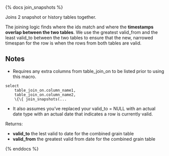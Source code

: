 {% docs join_snapshots %}

Joins 2 snapshot or history tables together. 


The joining logic finds where the ids match and where the **timestamps overlap between the two tables**. We use the greatest valid_from and the least valid_to between the two tables to ensure that the new, narrowed timespan for the row is when the rows from both tables are valid. 

## Notes

- Requires any extra columns from table_join_on to be listed prior to using this macro.

```jinja
select
    table_join_on.column_name1,
    table_join_on.column_name2,
    \{\{ join_snapshots(...
```

- It also assumes you’ve replaced your valid_to = NULL with an actual date type with an actual date that indicates a row is currently valid.

Returns:
- **valid_to** the lest valid to date for the combined grain table
- **valid_from** the greatest valid from date for the combined grain table

{% enddocs %}